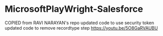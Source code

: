 # MicrosoftPlayWright-Salesforce
COPIED from RAVI NARAYAN's repo
updated code to use security token
updated code to remove recordtype step
https://youtu.be/5O8GaRVAUBU
